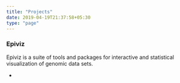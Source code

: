 ```yaml
---
title: "Projects"
date: 2019-04-19T21:37:58+05:30
type: "page"
---
```


### Epiviz

Epiviz is a suite of tools and packages for interactive and statistical visualization of genomic data sets.

-
